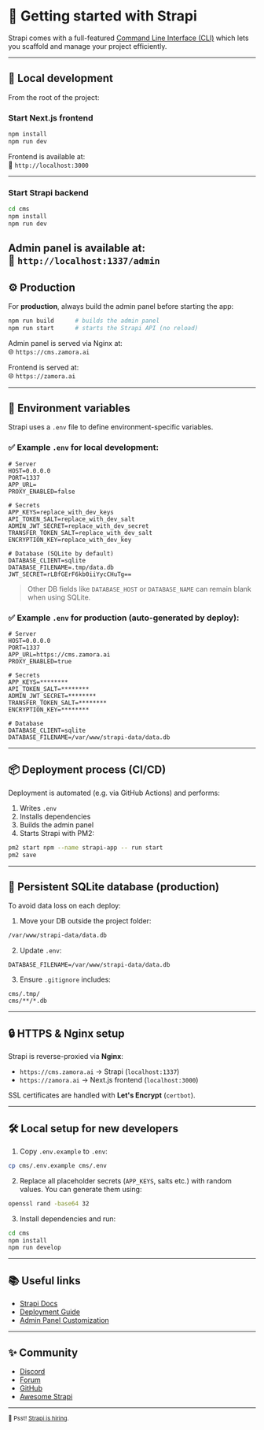# 🚀 Getting started with Strapi

Strapi comes with a full-featured [Command Line Interface (CLI)](https://docs.strapi.io/dev-docs/cli) which lets you scaffold and manage your project efficiently.

---

## 🧪 Local development

From the root of the project:

### Start Next.js frontend

```bash
npm install
npm run dev
```

Frontend is available at:  
📍 `http://localhost:3000`

---

### Start Strapi backend

```bash
cd cms
npm install
npm run dev
```

Admin panel is available at:  
📍 `http://localhost:1337/admin`
---

## ⚙️ Production

For **production**, always build the admin panel before starting the app:

```bash
npm run build      # builds the admin panel
npm run start      # starts the Strapi API (no reload)
```

Admin panel is served via Nginx at:  
🌐 `https://cms.zamora.ai`

Frontend is served at:  
🌐 `https://zamora.ai`

---

## 📁 Environment variables

Strapi uses a `.env` file to define environment-specific variables.

### ✅ Example `.env` for **local development**:

```env
# Server
HOST=0.0.0.0
PORT=1337
APP_URL=
PROXY_ENABLED=false

# Secrets
APP_KEYS=replace_with_dev_keys
API_TOKEN_SALT=replace_with_dev_salt
ADMIN_JWT_SECRET=replace_with_dev_secret
TRANSFER_TOKEN_SALT=replace_with_dev_salt
ENCRYPTION_KEY=replace_with_dev_key

# Database (SQLite by default)
DATABASE_CLIENT=sqlite
DATABASE_FILENAME=.tmp/data.db
JWT_SECRET=rLBfGErF6kb0iiYycCHuTg==
```

> Other DB fields like `DATABASE_HOST` or `DATABASE_NAME` can remain blank when using SQLite.

### ✅ Example `.env` for **production** (auto-generated by deploy):

```env
# Server
HOST=0.0.0.0
PORT=1337
APP_URL=https://cms.zamora.ai
PROXY_ENABLED=true

# Secrets
APP_KEYS=********
API_TOKEN_SALT=********
ADMIN_JWT_SECRET=********
TRANSFER_TOKEN_SALT=********
ENCRYPTION_KEY=********

# Database
DATABASE_CLIENT=sqlite
DATABASE_FILENAME=/var/www/strapi-data/data.db
```

---

## 📦 Deployment process (CI/CD)

Deployment is automated (e.g. via GitHub Actions) and performs:

1. Writes `.env`
2. Installs dependencies
3. Builds the admin panel
4. Starts Strapi with PM2:

```bash
pm2 start npm --name strapi-app -- run start
pm2 save
```

---

## 💾 Persistent SQLite database (production)

To avoid data loss on each deploy:

1. Move your DB outside the project folder:

```bash
/var/www/strapi-data/data.db
```

2. Update `.env`:

```env
DATABASE_FILENAME=/var/www/strapi-data/data.db
```

3. Ensure `.gitignore` includes:

```gitignore
cms/.tmp/
cms/**/*.db
```

---

## 🔒 HTTPS & Nginx setup

Strapi is reverse-proxied via **Nginx**:

- `https://cms.zamora.ai` → Strapi (`localhost:1337`)
- `https://zamora.ai` → Next.js frontend (`localhost:3000`)

SSL certificates are handled with **Let's Encrypt** (`certbot`).

---

## 🛠 Local setup for new developers

1. Copy `.env.example` to `.env`:

```bash
cp cms/.env.example cms/.env
```

2. Replace all placeholder secrets (`APP_KEYS`, salts etc.) with random values. You can generate them using:

```bash
openssl rand -base64 32
```

3. Install dependencies and run:

```bash
cd cms
npm install
npm run develop
```

---

## 📚 Useful links

- [Strapi Docs](https://docs.strapi.io)
- [Deployment Guide](https://docs.strapi.io/dev-docs/deployment)
- [Admin Panel Customization](https://docs.strapi.io/dev-docs/admin-panel/customization)

---

## ✨ Community

- [Discord](https://discord.strapi.io)
- [Forum](https://forum.strapi.io/)
- [GitHub](https://github.com/strapi/strapi)
- [Awesome Strapi](https://github.com/strapi/awesome-strapi)

---

<sub>🤫 Psst! [Strapi is hiring](https://strapi.io/careers).</sub>
